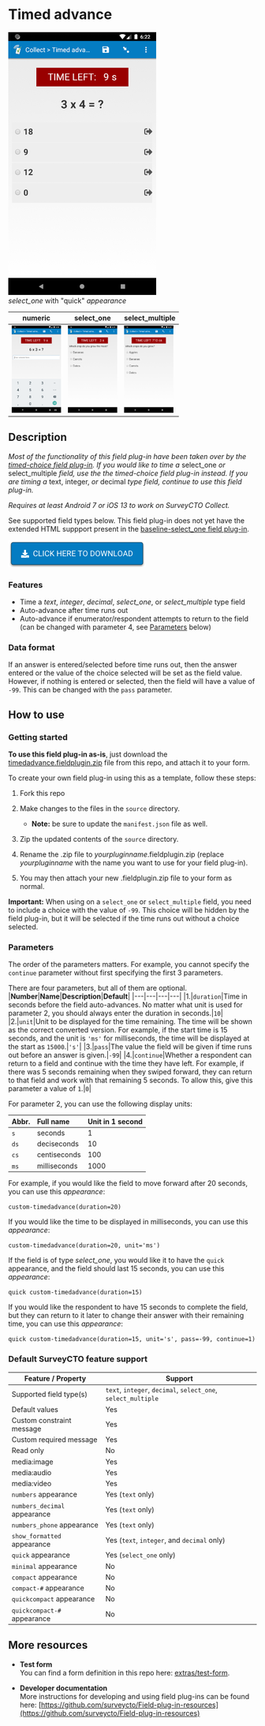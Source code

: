 # Timed advance

![Quick appearance](extras/preview-images/quick.png)  
*select_one* with "quick" *appearance*

| numeric | select_one | select_multiple |
| --- | --- | --- |
| <img src="extras/preview-images/numeric.png" alt="numeric" title="numeric" width="100px"/> | <img src="extras/preview-images/select_one.png" alt="select_one" title="select_one" width="100px"/> | <img src="extras/preview-images/select_multiple.png" alt="select_multiple" title="select_multiple" width="100px"/> |

## Description

*Most of the functionality of this field plug-in have been taken over by the [timed-choice field plug-in](https://github.com/surveycto/timed-choice). If you would like to time a* select_one *or* select_multiple *field, use the the timed-choice field plug-in instead. If you are timing a* text, integer, *or* decimal *type field, continue to use this field plug-in.*

*Requires at least Android 7 or iOS 13 to work on SurveyCTO Collect.*

See supported field types below. This field plug-in does not yet have the extended HTML suppport present in the [baseline-select_one field plug-in](https://github.com/surveycto/baseline-select_one).

[![Download now](extras/download-button.png)](https://github.com/surveycto/timed-advance/raw/master/timedadvance.fieldplugin.zip)

### Features

* Time a *text*, *integer*, *decimal*, *select_one*, or *select_multiple* type field
* Auto-advance after time runs out
* Auto-advance if enumerator/respondent attempts to return to the field (can be changed with parameter 4, see [Parameters](#paramters) below)

### Data format

If an answer is entered/selected before time runs out, then the answer entered or the value of the choice selected will be set as the field value. However, if nothing is entered or selected, then the field will have a value of `-99`. This can be changed with the `pass` parameter.

## How to use

### Getting started

**To use this field plug-in as-is**, just download the [timedadvance.fieldplugin.zip](timedadvance.fieldplugin.zip) file from this repo, and attach it to your form.

To create your own field plug-in using this as a template, follow these steps:

1. Fork this repo
1. Make changes to the files in the `source` directory.

    * **Note:** be sure to update the `manifest.json` file as well.

1. Zip the updated contents of the `source` directory.
1. Rename the .zip file to *yourpluginname*.fieldplugin.zip (replace *yourpluginname* with the name you want to use for your field plug-in).
1. You may then attach your new .fieldplugin.zip file to your form as normal.

**Important:** When using on a `select_one` or `select_multiple` field, you need to include a choice with the value of `-99`. This choice will be hidden by the field plug-in, but it will be selected if the time runs out without a choice selected.

### Parameters

The order of the parameters matters. For example, you cannot specify the `continue` parameter without first specifying the first 3 parameters.

There are four parameters, but all of them are optional.  
|**Number**|**Name**|**Description**|**Default**|
|---|---|---|---|
|1.|`duration`|Time in seconds before the field auto-advances. No matter what unit is used for parameter 2, you should always enter the duration in seconds.|`10`|
|2.|`unit`|Unit to be displayed for the time remaining. The time will be shown as the correct converted version. For example, if the start time is 15 seconds, and the unit is `'ms'` for milliseconds, the time will be displayed at the start as `15000`.|`'s'`|
|3.|`pass`|The value the field will be given if time runs out before an answer is given.|`-99`|
|4.|`continue`|Whether a respondent can return to a field and continue with the time they have left. For example, if there was 5 seconds remaining when they swiped forward, they can return to that field and work with that remaining 5 seconds. To allow this, give this parameter a value of `1`.|`0`|

For parameter 2, you can use the following display units:

|**Abbr.**|**Full name**|**Unit in 1 second**|
|:---|:---|:---|
|`s`|seconds|1
|`ds`|deciseconds|10
|`cs`|centiseconds|100
|`ms`|milliseconds|1000

For example, if you would like the field to move forward after 20 seconds, you can use this *appearance*:

    custom-timedadvance(duration=20)

If you would like the time to be displayed in milliseconds, you can use this *appearance*:

    custom-timedadvance(duration=20, unit='ms')

If the field is of type *select_one*, you would like it to have the `quick` appearance, and the field should last 15 seconds, you can use this *appearance*:

    quick custom-timedadvance(duration=15)

If you would like the respondent to have 15 seconds to complete the field, but they can return to it later to change their answer with their remaining time, you can use this *appearance*:

    quick custom-timedadvance(duration=15, unit='s', pass=-99, continue=1)

### Default SurveyCTO feature support

| Feature / Property | Support |
| --- | --- |
| Supported field type(s) | `text`, `integer`, `decimal`, `select_one`, `select_multiple`|
| Default values | Yes |
| Custom constraint message | Yes |
| Custom required message | Yes |
| Read only | No |
| media:image | Yes |
| media:audio | Yes |
| media:video | Yes |
| `numbers` appearance | Yes (`text` only) |
| `numbers_decimal` appearance | Yes (`text` only) |
| `numbers_phone` appearance | Yes (`text` only) |
| `show_formatted` appearance | Yes (`text`, `integer`, and `decimal` only) |
| `quick` appearance | Yes (`select_one` only) |
| `minimal` appearance | No |
| `compact` appearance | No |
| `compact-#` appearance | No |
| `quickcompact` appearance | No |
| `quickcompact-#` appearance | No |

## More resources

* **Test form**  
You can find a form definition in this repo here: [extras/test-form](extras/test-form).

* **Developer documentation**  
More instructions for developing and using field plug-ins can be found here: [https://github.com/surveycto/Field-plug-in-resources](https://github.com/surveycto/Field-plug-in-resources)
